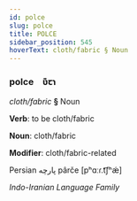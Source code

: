 ```yaml
---
id: polce
slug: polce
title: POLCE
sidebar_position: 545
hoverText: cloth/fabric § Noun
---
```


### polce&emsp;<span kind="abugida">ʋ͊ꞇɿ</span>

*cloth/fabric* **§** Noun

**Verb**: to be cloth/fabric

**Noun**: cloth/fabric

**Modifier**: cloth/fabric-related

Persian پارچه pârče [pʰɑːɾ.t͡ʃʰǽ]

*Indo-Iranian Language Family*